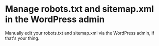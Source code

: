 # Manage robots.txt and sitemap.xml in the WordPress admin

Manually edit your robots.txt and sitemap.xml via the WordPress admin, if that's your thing.
